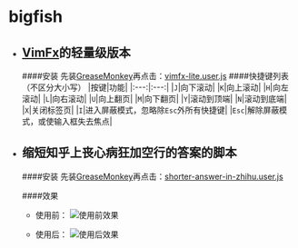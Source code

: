 # bigfish

- ## [VimFx][5]的轻量级版本
	####安装
先装[GreaseMonkey][1]再点击：[vimfx-lite.user.js][6]
    ####快捷键列表（不区分大小写）
    |按键|功能|
    |:---:|:---:|
    |`J`|向下滚动|
    |`K`|向上滚动|
    |`H`|向左滚动|
    |`L`|向右滚动|
    |`U`|向上翻页|
    |`M`|向下翻页|
    |`Y`|滚动到顶端|
    |`N`|滚动到底端|
    |`X`|关闭标签页|
    |`I`|进入屏蔽模式，忽略除`Esc`外所有快捷键|
    |`Esc`|解除屏蔽模式，或使输入框失去焦点|

- ## 缩短知乎上丧心病狂加空行的答案的脚本

    ####安装
先装[GreaseMonkey][1]再点击：[shorter-answer-in-zhihu.user.js][2]

    ####效果
  + 使用前：
    ![使用前效果][3]

  + 使用后：
    ![使用后效果][4]


[1]: https://addons.mozilla.org/zh-CN/firefox/addon/greasemonkey/
[2]: https://github.com/redoc/bigfish/raw/master/fish/shorter-answer-in-zhihu.user.js
[3]: http://nogame.sinaapp.com/html/images/before.png
[4]: http://nogame.sinaapp.com/html/images/after.png
[5]: https://addons.mozilla.org/firefox/addon/vimfx
[6]: https://github.com/redoc/bigfish/raw/master/fish/vimfx-lite.user.js
